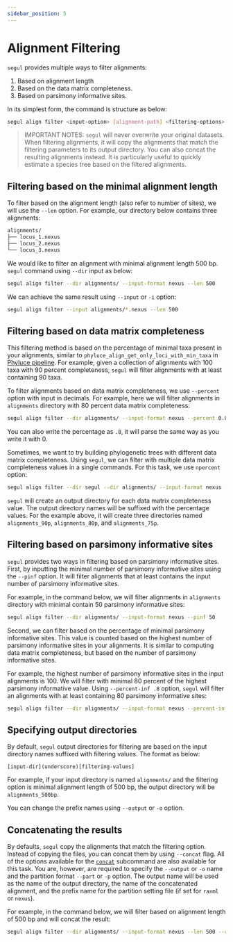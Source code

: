 ```yaml
---
sidebar_position: 5
---
```


# Alignment Filtering

`segul` provides multiple ways to filter alignments:

1. Based on alignment length
2. Based on the data matrix completeness.
3. Based on parsimony informative sites.

In its simplest form, the command is structure as below:

```Bash
segul align filter <input-option> [alignment-path] <filtering-options>
```

> IMPORTANT NOTES: `segul` will never overwrite your original datasets. When filtering alignments, it will copy the alignments that match the filtering parameters to its output directory. You can also concat the resulting alignments instead. It is particularly useful to quickly estimate a species tree based on the filtered alignments.

## Filtering based on the minimal alignment length

To filter based on the alignment length (also refer to number of sites), we will use the `--len` option. For example, our directory below contains three alignments:

```Bash
alignments/
├── locus_1.nexus
├── locus_2.nexus
└── locus_3.nexus
```

We would like to filter an alignment with minimal alignment length 500 bp. `segul` command using `--dir` input as below:

```Bash
segul align filter --dir alignments/ --input-format nexus --len 500
```

We can achieve the same result using `--input` or `-i` option:

```Bash
segul align filter --input alignments/*.nexus --len 500
```

## Filtering based on data matrix completeness

This filtering method is based on the percentage of minimal taxa present in your alignments, similar to `phyluce_align_get_only_loci_with_min_taxa` in [Phyluce pipeline](https://phyluce.readthedocs.io/en/latest/tutorials/tutorial-1.html#final-data-matrices). For example, given a collection of alignments with 100 taxa with 90 percent completeness, `segul` will filter alignments with at least containing 90 taxa.

To filter alignments based on data matrix completeness, we use `--percent` option with input in decimals. For example, here we will filter alignments in `alignments` directory with 80 percent data matrix completeness:

```Bash
segul align filter --dir alignments/ --input-format nexus --percent 0.8
```

You can also write the percentage as `.8`, it will parse the same way as you write it with 0.

Sometimes, we want to try building phylogenetic trees with different data matrix completeness. Using `segul`, we can filter with multiple data matrix completeness values in a single commands. For this task, we use `npercent` option:

```Bash
segul align filter --dir segul --dir alignments/ --input-format nexus --npercent .9 .8 .75
```

`segul` will create an output directory for each data matrix completeness value. The output directory names will be suffixed with the percentage values. For the example above, it will create three directories named `alignments_90p`, `alignments_80p`, and `alignments_75p`.

## Filtering based on parsimony informative sites

`segul` provides two ways in filtering based on parsimony informative sites. First, by inputting the minimal number of parsimony informative sites using the `--pinf` option. It will filter alignments that at least contains the input number of parsimony informative sites.

For example, in the command below, we will filter alignments in `alignments` directory with minimal contain 50 parsimony informative sites:

```Bash
segul align filter --dir alignments/ --input-format nexus --pinf 50
```

Second, we can filter based on the percentage of minimal parsimony informative sites. This value is counted based on the highest number of parsimony informative sites in your alignments. It is similar to computing data matrix completeness, but based on the number of parsimony informative sites.

For example, the highest number of parsimony informative sites in the input alignments is 100. We will filter with minimal 80 percent of the highest parsimony informative value. Using `--percent-inf .8` option, `segul` will filter an alignments with at least containing 80 parsimony informative sites:

```Bash
segul align filter --dir alignments/ --input-format nexus --percent-inf .8
```

## Specifying output directories

By default, `segul` output directories for filtering are based on the input directory names suffixed with filtering values. The format as below:

```Text
[input-dir](underscore)[filtering-values]
```

For example, if your input directory is named `alignments/` and the filtering option is minimal alignment length of 500 bp, the output directory will be `alignments_500bp`.

You can change the prefix names using `--output` or `-o` option.

## Concatenating the results

By defaults, `segul` copy the alignments that match the filtering option. Instead of copying the files, you can concat them by using `--concat` flag. All of the options available for the [`concat`](./concat) subcommand are also available for this task. You are, however, are required to specify the `--output` or `-o` name and the partition format `--part` or `-p` option. The output name will be used as the name of the output directory, the name of the concatenated alignment, and the prefix name for the partition setting file (if set for `raxml` or `nexus`).

For example, in the command below, we will filter based on alignment length of 500 bp and will concat the result:

```Bash
segul align filter --dir alignments/ --input-format nexus --len 500 --concat --part raxml -output concat_alignment
```
